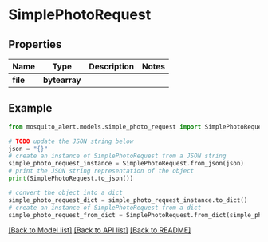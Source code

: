 # SimplePhotoRequest


## Properties

Name | Type | Description | Notes
------------ | ------------- | ------------- | -------------
**file** | **bytearray** |  | 

## Example

```python
from mosquito_alert.models.simple_photo_request import SimplePhotoRequest

# TODO update the JSON string below
json = "{}"
# create an instance of SimplePhotoRequest from a JSON string
simple_photo_request_instance = SimplePhotoRequest.from_json(json)
# print the JSON string representation of the object
print(SimplePhotoRequest.to_json())

# convert the object into a dict
simple_photo_request_dict = simple_photo_request_instance.to_dict()
# create an instance of SimplePhotoRequest from a dict
simple_photo_request_from_dict = SimplePhotoRequest.from_dict(simple_photo_request_dict)
```
[[Back to Model list]](../README.md#documentation-for-models) [[Back to API list]](../README.md#documentation-for-api-endpoints) [[Back to README]](../README.md)


